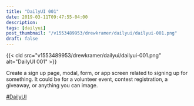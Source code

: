 ```yaml
---
title: "DailyUI 001"
date: 2019-03-11T09:47:55-04:00
description:
tags: [dailyui]
post_thumbnail: "/v1553489953/drewkramer/dailyui/dailyui-001.png"
draft: false
---
```

<div class="row">
<div class="col-lg-6">
{{< cld src="v1553489953/drewkramer/dailyui/dailyui-001.png" alt="DailyUI 001" >}}
</div>
</div>

Create a sign up page, modal, form, or app screen related to signing up for something. It could be for a volunteer event, contest registration, a giveaway, or anything you can image.

[#DailyUI](https://www.dailyui.co/)